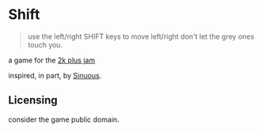 # Shift

> use the left/right SHIFT keys to move left/right
> don't let the grey ones touch you.

a game for the [2k plus jam](https://itch.io/jam/2kplus-jam)

inspired, in part, by [Sinuous](http://www.sinuousgame.com/).

## Licensing

consider the game public domain.